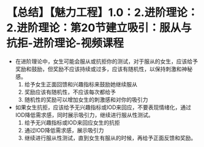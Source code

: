 # 【总结】【魅力工程】1.0：2.进阶理论：2.进阶理论：第20节建立吸引：服从与抗拒-进阶理论-视频课程

-   在进阶理论中，女生可能会服从或抗拒你的测试，对于服从的女生，应该给予奖励和鼓励，但奖励不应该持续或过多，应该有随机性，以保持刺激和神秘感。
    1.  给予女生正面回馈和兴趣指标来鼓励她继续服从
    2.  奖励应该有随机性，不应该每次都给予
    3.  随机性的奖励可以增加女生的刺激感和对你的吸引力
-   如果女生抗拒，应该给予无兴趣指标或IOD来回应，不要表现情绪化，通过IOD降低需求感，同时展示吸引力，继续进行服从性测试。
    1.  给予无兴趣指标或IOD来回应女生的抗拒
    2.  通过IOD降低需求感，展示吸引力
    3.  继续进行服从性测试，直到女生有服从的时候，再给予正面反馈和奖励。